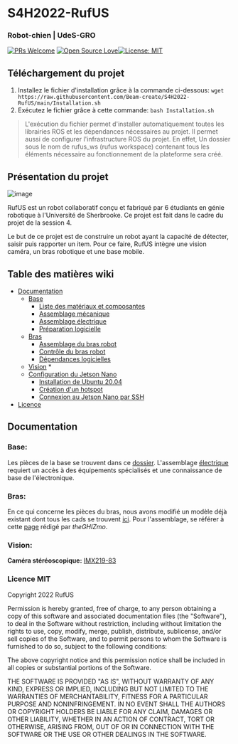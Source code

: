 
# S4H2022-RufUS

### Robot-chien | UdeS-GRO
[![PRs Welcome](https://img.shields.io/badge/PRs-welcome-brightgreen.svg?style=flat-square)](http://makeapullrequest.com) [![Open Source Love](https://badges.frapsoft.com/os/v1/open-source.svg?v=103)](https://github.com/ellerbrock/open-source-badges/)[![License: MIT](https://img.shields.io/badge/License-MIT-yellow.svg)](https://opensource.org/licenses/MIT)

## Téléchargement du projet
1. Installez le fichier d'installation grâce à la commande ci-dessous:
 `wget https://raw.githubusercontent.com/Beam-create/S4H2022-RufUS/main/Installation.sh`
2. Exécutez le fichier grâce à cette commande:
 `bash Installation.sh`

> L'exécution du fichier permet d'installer automatiquement toutes les librairies ROS et les dépendances nécessaires au projet. Il permet aussi de configurer l'infrastructure ROS du projet. En effet, Un dossier sous le nom de rufus_ws (rufus workspace) contenant tous les éléments nécessaire au fonctionnement de la plateforme sera créé.

## Présentation du projet
![image](https://user-images.githubusercontent.com/72213923/155257730-0c8ef9f5-0139-4f08-8084-f2a888d273e7.png)

RufUS est un robot collaboratif conçu et fabriqué par 6 étudiants en génie robotique à l'Université de Sherbrooke. Ce projet est fait dans le cadre du projet de la session 4.

Le but de ce projet est de construire un robot ayant la capacité de détecter, saisir puis rapporter un item. Pour ce faire, RufUS intègre une vision caméra, un bras robotique et une base mobile.



## Table des matières wiki
* [Documentation](#documentation)
	* [Base](https://github.com/Beam-create/S4H2022-RufUS/wiki/Base-mobile)
		* [Liste des matériaux et composantes](https://github.com/Beam-create/S4H2022-RufUS/wiki/Base-mobile#liste-des-mat%C3%A9riaux-et-composantes)
		* [Assemblage mécanique](https://github.com/Beam-create/S4H2022-RufUS/wiki/Base-mobile#assemblage-m%C3%A9canique)
		* [Assemblage électrique](https://github.com/Beam-create/S4H2022-RufUS/wiki/Base-mobile#assemblage-%C3%A9lectrique)
		* [Préparation logicielle](https://github.com/Beam-create/S4H2022-RufUS/wiki/Base-mobile#pr%C3%A9paration-logicielle)
	* [Bras](https://github.com/Beam-create/S4H2022-RufUS/wiki/Bras-Robot)
		* [Assemblage du bras robot](https://github.com/Beam-create/S4H2022-RufUS/wiki/Bras-Robot#assemblage-du-bras-robot)
		* [Contrôle du bras robot](https://github.com/Beam-create/S4H2022-RufUS/wiki/Bras-Robot#contr%C3%B4le-du-bras-robot)
		* [Dépendances logicielles](https://github.com/Beam-create/S4H2022-RufUS/wiki/Bras-Robot#d%C3%A9pendances-logicielles)
	* [Vision](https://github.com/Beam-create/S4H2022-RufUS/wiki/Vision)
		* 
	* [Configuration du Jetson Nano](https://github.com/Beam-create/S4H2022-RufUS/wiki/Configuration-du-Jetson-Nano-B01)
		* [Installation de Ubuntu 20.04](https://github.com/Beam-create/S4H2022-RufUS/wiki/Configuration-du-Jetson-Nano-B01#installation-de-ubuntu-2004)
		* [Création d'un hotspot](https://github.com/Beam-create/S4H2022-RufUS/wiki/Configuration-du-Jetson-Nano-B01#cr%C3%A9ation-dun-hotspot)
		* [Connexion au Jetson Nano par SSH](https://github.com/Beam-create/S4H2022-RufUS/wiki/Configuration-du-Jetson-Nano-B01#connexion-au-jetson-nano-par-ssh)
* [Licence](https://github.com/Beam-create/S4H2022-RufUS/blob/main/README.md#licence-mit)

## Documentation
### Base:

Les pièces de la base se trouvent dans ce [dossier](https://drive.google.com/drive/folders/1wTbaxu6NTdUD7D1Q0fb7H7a6KUzrX4lB?usp=sharing). L'assemblage [électrique](https://github.com/Beam-create/S4H2022-RufUS/wiki/Base-mobile#assemblage-électrique) requiert un accès à des équipements spécialisés et une connaissance de base de l'électronique. 
### Bras:
En ce qui concerne les pièces du bras, nous avons modifié un modèle déjà existant dont tous les cads se trouvent [ici](https://drive.google.com/drive/folders/1wTbaxu6NTdUD7D1Q0fb7H7a6KUzrX4lB?usp=sharing). Pour l'assemblage,  se référer à cette [page](https://www.instructables.com/EEZYbotARM-Mk2-3D-Printed-Robot/) rédigé par *theGHIZmo*.

### Vision:
**Caméra stéréoscopique:**   [IMX219-83](https://www.waveshare.com/wiki/IMX219-83_Stereo_Camera)


### Licence MIT
Copyright 2022 RufUS

Permission is hereby granted, free of charge, to any person obtaining a copy of this software and associated documentation files (the "Software"), to deal in the Software without restriction, including without limitation the rights to use, copy, modify, merge, publish, distribute, sublicense, and/or sell copies of the Software, and to permit persons to whom the Software is furnished to do so, subject to the following conditions:

The above copyright notice and this permission notice shall be included in all copies or substantial portions of the Software.

THE SOFTWARE IS PROVIDED "AS IS", WITHOUT WARRANTY OF ANY KIND, EXPRESS OR IMPLIED, INCLUDING BUT NOT LIMITED TO THE WARRANTIES OF MERCHANTABILITY, FITNESS FOR A PARTICULAR PURPOSE AND NONINFRINGEMENT. IN NO EVENT SHALL THE AUTHORS OR COPYRIGHT HOLDERS BE LIABLE FOR ANY CLAIM, DAMAGES OR OTHER LIABILITY, WHETHER IN AN ACTION OF CONTRACT, TORT OR OTHERWISE, ARISING FROM, OUT OF OR IN CONNECTION WITH THE SOFTWARE OR THE USE OR OTHER DEALINGS IN THE SOFTWARE.

